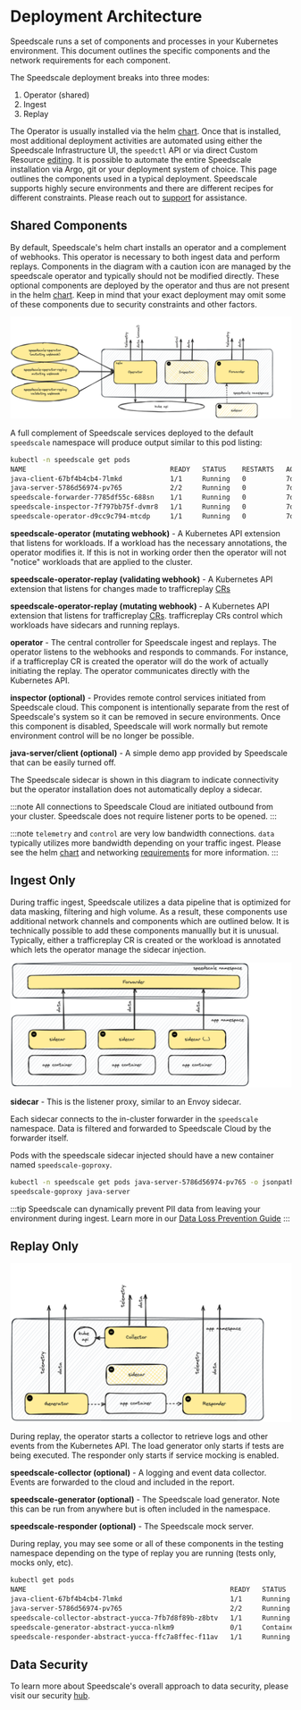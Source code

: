 # Deployment Architecture

Speedscale runs a set of components and processes in your Kubernetes environment. This document outlines the specific components and the network requirements for each component.

The Speedscale deployment breaks into three modes:

1. Operator (shared)
2. Ingest
3. Replay

The Operator is usually installed via the helm [chart](https://github.com/speedscale/operator-helm). Once that is installed, most additional deployment activities are automated using either the Speedscale Infrastructure UI, the `speedctl` API or via direct Custom Resource [editing](../guides/replay/kube.md). It is possible to automate the entire Speedscale installation via Argo, git or your deployment system of choice. This page outlines the components used in a typical deployment. Speedscale supports highly secure environments and there are different recipes for different constraints. Please reach out to [support](https://slack.speedscale.com) for assistance.

## Shared Components

By default, Speedscale's helm chart installs an operator and a complement of webhooks. This operator is necessary to both ingest data and perform replays. Components in the diagram with a caution icon are managed by the speedscale operator and typically should not be modified directly. These optional components are deployed by the operator and thus are not present in the helm [chart](https://github.com/speedscale/operator-helm). Keep in mind that your exact deployment may omit some of these components due to security constraints and other factors.

![common](./architecture/common.png)

A full complement of Speedscale services deployed to the default `speedscale` namespace will produce output similar to this pod listing:
```bash
kubectl -n speedscale get pods
NAME                                    READY   STATUS    RESTARTS   AGE
java-client-67bf4b4cb4-7lmkd            1/1     Running   0          7d6h
java-server-5786d56974-pv765            2/2     Running   0          7d6h
speedscale-forwarder-7785df55c-688sn    1/1     Running   0          7d6h
speedscale-inspector-7f797bb75f-dvmr8   1/1     Running   0          7d6h
speedscale-operator-d9cc9c794-mtcdp     1/1     Running   0          7d6h
```

**speedscale-operator (mutating webhook)** - A Kubernetes API extension that listens for workloads. If a workload has the necessary annotations, the operator modifies it. If this is not in working order then the operator will not "notice" workloads that are applied to the cluster.

**speedscale-operator-replay (validating webhook)** - A Kubernetes API extension that listens for changes made to trafficreplay [CRs](https://kubernetes.io/docs/concepts/extend-kubernetes/api-extension/custom-resources/)

**speedscale-operator-replay (mutating webhook)** - A Kubernetes API extension that listens for trafficreplay [CRs](https://kubernetes.io/docs/concepts/extend-kubernetes/api-extension/custom-resources/). trafficreplay CRs control which workloads have sidecars and running replays.

**operator** - The central controller for Speedscale ingest and replays. The operator listens to the webhooks and responds to commands. For instance, if a trafficreplay CR is created the operator will do the work of actually initiating the replay. The operator communicates directly with the Kubernetes API.

**inspector (optional)** - Provides remote control services initiated from Speedscale cloud. This component is intentionally separate from the rest of Speedscale's system so it can be removed in secure environments. Once this component is disabled, Speedscale will work normally but remote environment control will be no longer be possible.

**java-server/client (optional)** - A simple demo app provided by Speedscale that can be easily turned off.

The Speedscale sidecar is shown in this diagram to indicate connectivity but the operator installation does not automatically deploy a sidecar.

:::note
All connections to Speedscale Cloud are initiated outbound from your cluster. Speedscale does not require listener ports to be opened.
:::

:::note
`telemetry` and `control` are very low bandwidth connections. `data` typically utilizes more bandwidth depending on your traffic ingest. Please see the helm [chart](https://github.com/speedscale/operator-helm) and networking [requirements](../reference/networking.md) for more information.
:::

## Ingest Only

During traffic ingest, Speedscale utilizes a data pipeline that is optimized for data masking, filtering and high volume. As a result, these components use additional network channels and components which are outlined below. It is technically possible to add these components manuallly but it is unusual. Typically, either a trafficreplay CR is created or the workload is annotated which lets the operator manage the sidecar injection.

![ingest](./architecture/ingest.png)

**sidecar** - This is the listener proxy, similar to an Envoy sidecar.

Each sidecar connects to the in-cluster forwarder in the `speedscale` namespace. Data is filtered and forwarded to Speedscale Cloud by the forwarder itself.

Pods with the speedscale sidecar injected should have a new container named `speedscale-goproxy`.

```bash
kubectl -n speedscale get pods java-server-5786d56974-pv765 -o jsonpath='{.spec.containers[*].name}'
speedscale-goproxy java-server
```

:::tip
Speedscale can dynamically prevent PII data from leaving your environment during ingest. Learn more in our [Data Loss Prevention Guide](../guides/dlp.md)
:::

## Replay Only

![replay](./architecture/replay.png)

During replay, the operator starts a collector to retrieve logs and other events from the Kubernetes API. The load generator only starts if tests are being executed. The responder only starts if service mocking is enabled.

**speedscale-collector (optional)** - A logging and event data collector. Events are forwarded to the cloud and included in the report.

**speedscale-generator (optional)** - The Speedscale load generator. Note this can be run from anywhere but is often included in the namespace.

**speedscale-responder (optional)** - The Speedscale mock server. 

During replay, you may see some or all of these components in the testing namespace depending on the type of replay you are running (tests only, mocks only, etc).

```bash
kubectl get pods
NAME                                                   READY   STATUS              RESTARTS   AGE
java-client-67bf4b4cb4-7lmkd                           1/1     Running             0          7d7h
java-server-5786d56974-pv765                           2/2     Running             0          7d7h
speedscale-collector-abstract-yucca-7fb7d8f89b-z8btv   1/1     Running             0          8s
speedscale-generator-abstract-yucca-nlkm9              0/1     ContainerCreating   0          2s
speedscale-responder-abstract-yucca-ffc7a8ffec-f11av   1/1     Running             0          8s
```

## Data Security

To learn more about Speedscale's overall approach to data security, please visit our security [hub](/security/security_.md).